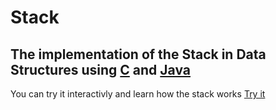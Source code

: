 # Stack
The implementation of the Stack in Data Structures using [C](https://github.com/abdelhalim-yasser/Stack/tree/main/Implentation%20of%20Stack%20in%20C) and [Java](https://github.com/abdelhalim-yasser/Stack/tree/main/Implentation%20of%20Stack%20in%20java)
---
You can try it interactivly and learn how the stack works [Try it](https://abdelhalim-yasser.github.io/Stack/)
